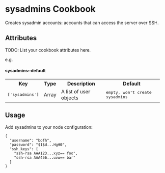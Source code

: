 sysadmins Cookbook
==================

Creates sysadmin accounts: accounts that can access the server over SSH.

Attributes
----------
TODO: List your cookbook attributes here.

e.g.
#### sysadmins::default
<table>
  <tr>
    <th>Key</th>
    <th>Type</th>
    <th>Description</th>
    <th>Default</th>
  </tr>
  <tr>
    <td><tt>['sysadmins']</tt></td>
    <td>Array</td>
    <td>A list of user objects</td>
    <td><tt>empty, won't create sysadmins</tt></td>
  </tr>
</table>

Usage
-----

Add sysadmins to your node configuration:

```@json
{
  "username": "bofh",
  "password": "$1$d...HgH0",
  "ssh_keys": [
    "ssh-rsa AAA123...xyz== foo",
    "ssh-rsa AAA456...uvw== bar"
  ]
}
```

